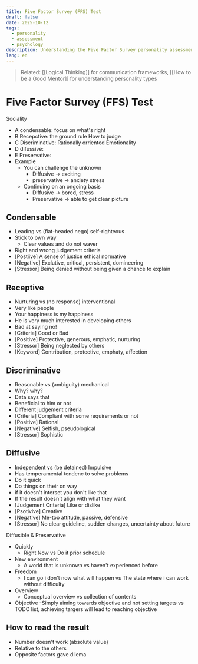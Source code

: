 ```yaml
---
title: Five Factor Survey (FFS) Test
draft: false
date: 2025-10-12
tags:
  - personality
  - assessment
  - psychology
description: Understanding the Five Factor Survey personality assessment
lang: en
---
```


> Related: [[Logical Thinking]] for communication frameworks, [[How to be a Good Mentor]] for understanding personality types

# Five Factor Survey (FFS) Test

Sociality

- A condensable: focus on what's right
- B Recepctive: the ground rule
How to judge
- C Discriminative: Rationally orriented
Emotionality
- D difussive:
- E Preservative:
- Example
 	- You can challenge the unknown
  		- Diffusive -> exciting
  		- preservative -> anxiety stress
 	- Continuing on an ongoing basis
  		- Diffusive -> bored, stress
  		- Preservative -> able to get clear picture
  
## Condensable

- Leading vs (flat-headed nego) self-righteous
- Stick to own way
 	- Clear values and do not waver
- Right and wrong judgement criteria
- [Postiive] A sense of justice ethical normative
- [Negative] Exclutive, critical, persistent, domineering
- [Stressor] Being denied without being given a chance to explain

## Receptive

- Nurturing vs (no response) interventional
- Very like people
- Your happiness is my happiness
- He is very much interested in developing others
- Bad at saying no!
- [Criteria] Good or Bad
- [Positive] Protective, generous, emphatic, nurturing
- [Stressor] Being neglected by others
- [Keyword] Contribution, protective, emphaty, affection

## Discriminative

- Reasonable vs (ambiguity) mechanical
- Why? why?
- Data says that
- Beneficial to him or not
- Different judgement criteria
- [Criteria] Compliant with some requirements or not
- [Positive] Rational
- [Negative] Selfish, pseudological
- [Stressor] Sophistic

## Diffusive

- Independent vs (be detained) Impulsive
- Has temperamental tendenc to solve problems
- Do it quick
- Do things on their on way
- if it doesn't interset you don't like that
- If the result doesn't align with what they want
- [Judgement Criteria] Like or dislike
- [Psotivive] Creative
- [Negative] Me-too attitude, passive, defensive
- [Stressor] No clear guideline, sudden changes, uncertainty about future

Diffusible & Preservative

- Quickly
 	- Right Now vs Do it prior schedule
- New environment
 	- A world that is unknown vs haven't experienced before
- Freedom
 	- I can go i don't now what will happen vs The state where i can work without difficulty
- Overview
 	- Conceptual overview vs collection of contents
- Objective
 -Simply aiming towards objective and not setting targets  vs TODO list, achieving targers will lead to reaching objective

## How to read the result

- Number doesn't work (absolute value)
- Relative to the others
- Opposite factors gave dilema
